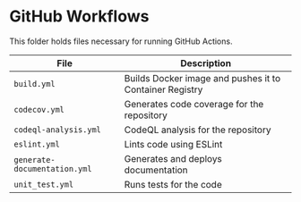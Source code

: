 # GitHub Workflows

This folder holds files necessary for running GitHub Actions.

|File|Description|
|---|---|
|`build.yml`|Builds Docker image and pushes it to Container Registry|
|`codecov.yml`|Generates code coverage for the repository|
|`codeql-analysis.yml`|CodeQL analysis for the repository|
|`eslint.yml`|Lints code using ESLint|
|`generate-documentation.yml`|Generates and deploys documentation|
|`unit_test.yml`|Runs tests for the code|